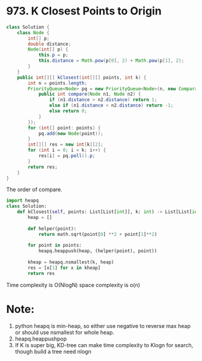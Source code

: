 # 973. K Closest Points to Origin


```java
class Solution {
    class Node {
        int[] p;
        double distance;
        Node(int[] p) {
            this.p = p;
            this.distance = Math.pow(p[0], 2) + Math.pow(p[1], 2);
        }
    }
    public int[][] kClosest(int[][] points, int k) {
        int n = points.length;
        PriorityQueue<Node> pq = new PriorityQueue<Node>(n, new Comparator<Node>(){
            public int compare(Node n1, Node n2) {
                if (n1.distance > n2.distance) return 1;
                else if (n1.distance < n2.distance) return -1;
                else return 0;
            }
        });
        for (int[] point: points) {
            pq.add(new Node(point));
        }
        int[][] res = new int[k][2];
        for (int i = 0; i < k; i++) {
            res[i] = pq.poll().p;
        }
        return res;
    }
}
```
The order of compare.


```python
import heapq
class Solution:
    def kClosest(self, points: List[List[int]], k: int) -> List[List[int]]:
        heap = []
        
        def helper(point):
            return math.sqrt(point[0] **2 + point[1]**2)
    
        for point in points:
            heapq.heappush(heap, (helper(point), point))
        
        kheap = heapq.nsmallest(k, heap)
        res = [x[1] for x in kheap]
        return res
```
Time complexity is O(NlogN) space complexity is o(n)
# Note:
1. python heapq is min-heap, so either use negative to reverse max heap or should use nsmallest for whole heap.
2. heapq.heappushpop
3. If K is super big, KD-tree can make time complexity to Klogn for search, though build a tree need nlogn

